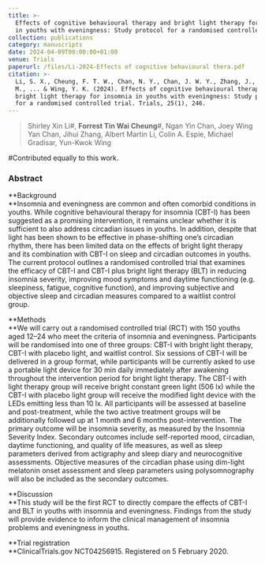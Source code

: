```yaml
---
title: >-
  Effects of cognitive behavioural therapy and bright light therapy for insomnia
  in youths with eveningness: Study protocol for a randomised controlled trial
collection: publications
category: manuscripts
date: 2024-04-09T00:00:00+01:00
venue: Trials
paperurl: /files/Li-2024-Effects of cognitive behavioural thera.pdf
citation: >-
  Li, S. X., Cheung, F. T. W., Chan, N. Y., Chan, J. W. Y., Zhang, J., Li, A.
  M., ... & Wing, Y. K. (2024). Effects of cognitive behavioural therapy and
  bright light therapy for insomnia in youths with eveningness: Study protocol
  for a randomised controlled trial. Trials, 25(1), 246.
---
```

> Shirley Xin Li#, **Forrest Tin Wai Cheung**\#, Ngan Yin Chan, Joey Wing Yan Chan, Jihui Zhang, Albert Martin Li, Colin A. Espie, Michael Gradisar, Yun-Kwok Wing

\#Contributed equally to this work.

### **Abstract**

**Background<br>**Insomnia and eveningness are common and often comorbid conditions in youths. While cognitive behavioural therapy for insomnia (CBT-I) has been suggested as a promising intervention, it remains unclear whether it is sufficient to also address circadian issues in youths. In addition, despite that light has been shown to be effective in phase-shifting one’s circadian rhythm, there has been limited data on the effects of bright light therapy and its combination with CBT-I on sleep and circadian outcomes in youths. The current protocol outlines a randomised controlled trial that examines the efficacy of CBT-I and CBT-I plus bright light therapy (BLT) in reducing insomnia severity, improving mood symptoms and daytime functioning (e.g. sleepiness, fatigue, cognitive function), and improving subjective and objective sleep and circadian measures compared to a waitlist control group.

**Methods<br>**We will carry out a randomised controlled trial (RCT) with 150 youths aged 12–24 who meet the criteria of insomnia and eveningness. Participants will be randomised into one of three groups: CBT-I with bright light therapy, CBT-I with placebo light, and waitlist control. Six sessions of CBT-I will be delivered in a group format, while participants will be currently asked to use a portable light device for 30 min daily immediately after awakening throughout the intervention period for bright light therapy. The CBT-I with light therapy group will receive bright constant green light (506 lx) while the CBT-I with placebo light group will receive the modified light device with the LEDs emitting less than 10 lx. All participants will be assessed at baseline and post-treatment, while the two active treatment groups will be additionally followed up at 1 month and 6 months post-intervention. The primary outcome will be insomnia severity, as measured by the Insomnia Severity Index. Secondary outcomes include self-reported mood, circadian, daytime functioning, and quality of life measures, as well as sleep parameters derived from actigraphy and sleep diary and neurocognitive assessments. Objective measures of the circadian phase using dim-light melatonin onset assessment and sleep parameters using polysomnography will also be included as the secondary outcomes.

**Discussion<br>**This study will be the first RCT to directly compare the effects of CBT-I and BLT in youths with insomnia and eveningness. Findings from the study will provide evidence to inform the clinical management of insomnia problems and eveningness in youths.

**Trial registration<br>**ClinicalTrials.gov NCT04256915. Registered on 5 February 2020.